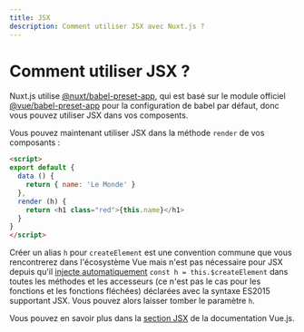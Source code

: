 ```yaml
---
title: JSX
description: Comment utiliser JSX avec Nuxt.js ?
---
```


# Comment utiliser JSX ?

Nuxt.js utilise [@nuxt/babel-preset-app](https://github.com/nuxt/nuxt.js/tree/dev/packages/babel-preset-app), qui est basé sur le module officiel [@vue/babel-preset-app](https://github.com/vuejs/vue-cli/tree/dev/packages/%40vue/babel-preset-app) pour la configuration de babel par défaut, donc vous pouvez utiliser JSX dans vos composents.

Vous pouvez maintenant utiliser JSX dans la méthode `render` de vos composants :

```html
<script>
export default {
  data () {
    return { name: 'Le Monde' }
  },
  render (h) {
    return <h1 class="red">{this.name}</h1>
  }
}
</script>
```

<div class="Alert Alert--orange">

Créer un alias `h` pour `createElement` est une convention commune que vous rencontrerez dans l'écosystème Vue mais n'est pas nécessaire pour JSX depuis qu'il [injecte automatiquement](https://github.com/vuejs/babel-plugin-transform-vue-jsx#h-auto-injection) `const h = this.$createElement` dans toutes les méthodes et les accesseurs (ce n'est pas le cas pour les fonctions et les fonctions fléchées) déclarées avec la syntaxe ES2015 supportant JSX. Vous pouvez alors laisser tomber le paramètre `h`.

</div>

Vous pouvez en savoir plus dans la [section JSX](https://vuejs.org/v2/guide/render-function.html#JSX) de la documentation Vue.js.
